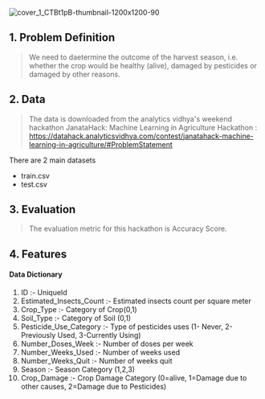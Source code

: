 ![cover_1_CTBt1pB-thumbnail-1200x1200-90](https://user-images.githubusercontent.com/63875409/88484439-10a76b80-cf8c-11ea-978e-e44c2b5c7c32.jpg)

## 1. Problem Definition
> We need to daetermine the outcome of the harvest season, i.e. whether the crop would be healthy (alive), damaged by pesticides or damaged by other reasons.

## 2. Data
> The data is downloaded from the analytics vidhya's weekend hackathon JanataHack: Machine Learning in Agriculture Hackathon : https://datahack.analyticsvidhya.com/contest/janatahack-machine-learning-in-agriculture/#ProblemStatement

There are 2 main datasets 
* train.csv 
* test.csv

## 3. Evaluation
> The evaluation metric for this hackathon is Accuracy Score.

## 4. Features

#### Data Dictionary

1. ID  :-                        UniqueId
2. Estimated_Insects_Count  :-   Estimated insects count per square meter
3. Crop_Type  :-	                Category of Crop(0,1)
4. Soil_Type  :-                Category of Soil (0,1)
5. Pesticide_Use_Category	 :-    Type of pesticides uses (1- Never, 2-Previously Used, 3-Currently Using)
5. Number_Doses_Week  :-	        Number of doses per week
6. Number_Weeks_Used  :-	        Number of weeks used
7. Number_Weeks_Quit  :-	        Number of weeks quit
8. Season  :-	                    Season Category (1,2,3)
9. Crop_Damage  :-	              Crop Damage Category (0=alive, 1=Damage due to other causes, 2=Damage due to Pesticides)
